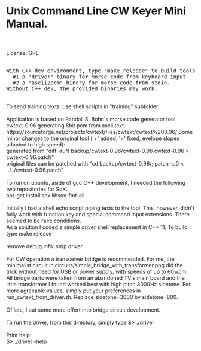 <h1>Unix Command Line CW Keyer Mini Manual.</h1>
<br><br>
License: GPL
<br><br>
<pre>
With C++ dev environment, type "make release" to build tools, which are
  #1 a "driver" binary for morse code from keyboard input
  #2 a "ascii2pcm" binary for morse code from stdin.
Without C++ dev, the provided binaries may work.
</pre>
<br>
To send training texts, use shell scripts in "training" subfolder.
<br><br>
Application is based on Randall S. Bohn's morse code generator tool cwtext-0.96 generating 8bit pcm from ascii text.<br>
https://sourceforge.net/projects/cwtext/files/cwtext/cwtext%200.96/
Some minor changes to the original tool ('+' added, '=' fixed, evelope slopes adapted to high speed):<br>
generated from "diff -ruN backup/cwtext-0.96/cwtext-0.96 cwtext-0.96 > cwtext-0.96.patch"<br>
original files can be patched with "cd backup/cwtext-0.96/; patch -p0 < ../../cwtext-0.96.patch"<br>
<br>
To run on ubuntu, aside of gcc C++ development, I needed the following two repositories for SoX:<br>
apt-get install sox libsox-fmt-all<br>
<br>
Initially I had a shell echo script piping texts to the tool. This, however, didn't fully work with function key and special
command input extensions. There seemed to be race conditions.
<br>
As a solution I coded a simple driver shell replacement in C++ 11. To build, type
make release
<br><br>
remove debug info:
strip driver
<br><br>
For CW operation a transceiver bridge is recommended. For me, the minimalist circuit in
circuits/simple_bridge_with_transformer.png did the trick without need for USB or power supply, with speeds
of up to 60wpm. All bridge parts were taken from an abandoned TV's main board and the little transformer
I found worked best with high pitch 3000Hz sidetone. For more agreeable values, simply put your preferences
in run_cwtext_from_driver.sh. Replace sidetone=3000 by sidetone=800.
<br><br>
Of late, I put some more effort into bridge circuit development.
<br><br>
To run the driver, from this directory, simply type
$> ./driver <br>
<br>
Print help:<br>
$> ./driver -help 
<br>
